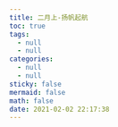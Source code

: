 ```yaml
---
title: 二月上-扬帆起航
toc: true
tags:
  - null
  - null
categories:
  - null
  - null
sticky: false
mermaid: false
math: false
date: 2021-02-02 22:17:38
---
```


